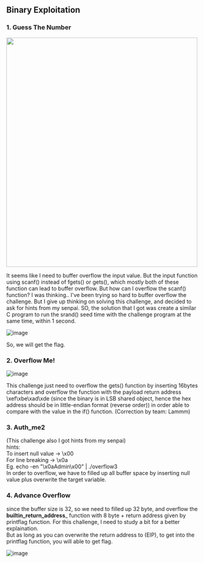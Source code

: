 
## Binary Exploitation
### 1. Guess The Number 

<img src="https://user-images.githubusercontent.com/59368650/121239344-b4abb400-c8cb-11eb-8501-efa3afb91954.png" width="500" height="600" /> 


It seems like I need to buffer overflow the input value. But the input function using scanf() instead of fgets() or gets(), which mostly both of these function can lead to buffer overflow. But how can I overflow the scanf() function? I was thinking..
I've been trying so hard to buffer overflow the challenge. 
But I give up thinking on solving this challenge, and decided to ask for hints from my senpai.
SO, the solution that I got was create a similar C program to run the srand() seed time with the challenge program at the same time, within 1 second.

![image](https://user-images.githubusercontent.com/59368650/121240703-351ee480-c8cd-11eb-91db-f85b7e610939.png)

So, we will get the flag.

### 2. Overflow Me!

![image](https://user-images.githubusercontent.com/59368650/121321750-f6c30d00-c940-11eb-9726-8c1d234cb708.png)

This challenge just need to overflow the gets() function by inserting 16bytes characters and overflow the function with the payload return address \xef\xbe\xad\xde (since the binary is in LSB shared object, hence the hex address should be in little-endian format (reverse order)) in order able to compare with the value in the if() function. (Correction by team: Lammm)
 

### 3. Auth_me2
(This challenge also I got hints from my senpai)
<br>
hints:
<br>
To insert null value -> \x00
<br/>
For line breaking -> \x0a 
<br>
Eg.
 echo -en  "\x0aAdmin\x00"  | ./overflow3
 <br>
 In order to overflow, we have to filled up all buffer space by inserting null value plus overwrite the target variable.

### 4. Advance Overflow

since the buffer size is 32, so we need to filled up 32 byte, and overflow the __builtin_return_address___ function with 8 byte + return address given by printflag function.
For this challenge, I need to study a bit for a better explaination. <br> But as long as you can overwrite the return address to (EIP), to get into the printflag function, you will able to get flag. 

![image](https://user-images.githubusercontent.com/59368650/121303074-33850900-c92d-11eb-8e86-ac1add2b1421.png)
